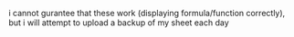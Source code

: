 i cannot gurantee that these work (displaying formula/function correctly), 
but i will attempt to upload a backup of my sheet each day
